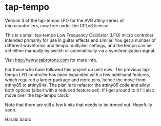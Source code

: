# tap-tempo
Version 3 of the tap-tempo LFO for the AVR attiny series of microcontrollers, now free under the GPLv3 license.

This is a small tap-tempo Low Frequency Oscillator (LFO) micro controller intended primarily for use in guitar effects and similar. You get a number of different waveforms and tempo multiplier settings, and the tempo can be set either manually by switch or automatically via a synchronization signal.

Visit http://www.sabrotone.com for more info.

For those who have followed this project up until now; The previous tap-tempo LFO controller has been expanded with a few additional features, which required a larger package and more pins, hence the move from attiny85 to attiny84a. The plan is to refactor the attiny85 code and allow both options (albeit with a reduced feature set). If I get around to it I'll also move over the tap-tempo clock.

Note that there are still a few kinks that needs to be ironed out. Hopefully soon.

Harald Sabro
